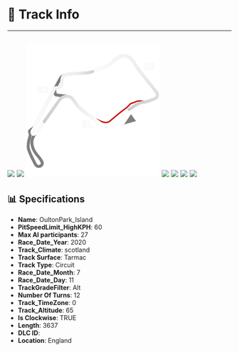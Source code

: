 # 🏁 Track Info

---
![](image_1.jpg)
![](image_2.jpg)
![](image_3.jpg)
![](image_4.jpg)
![](image_5.jpg)
![](image_6.jpg)
![](image_7.jpg)
---

## 📊 Specifications

- **Name**: OultonPark_Island
- **PitSpeedLimit_HighKPH**: 60
- **Max AI participants**: 27
- **Race_Date_Year**: 2020
- **Track_Climate**: scotland
- **Track Surface**: Tarmac
- **Track Type**: Circuit
- **Race_Date_Month**: 7
- **Race_Date_Day**: 11
- **TrackGradeFilter**: Alt
- **Number Of Turns**: 12
- **Track_TimeZone**: 0
- **Track_Altitude**: 65
- **Is Clockwise**: TRUE
- **Length**: 3637
- **DLC ID**: 
- **Location**: England
